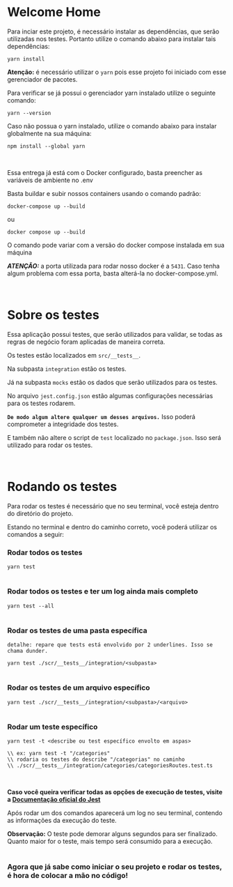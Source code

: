 # Welcome Home

Para inciar este projeto, é necessário instalar as dependências, que serão utilizadas nos testes. Portanto utilize o comando abaixo para instalar tais dependências:

````
yarn install
````


**Atenção:** é necessário utilizar o `yarn` pois esse projeto foi iniciado com esse gerenciador de pacotes.

Para verificar se já possui o gerenciador yarn instalado utilize o seguinte comando:

````
yarn --version
````

Caso não possua o yarn instalado, utilize o comando abaixo para instalar globalmente na sua máquina:

````
npm install --global yarn
````
<br>


Essa entrega já está com o Docker configurado, basta preencher as variáveis de ambiente no .env

Basta buildar e subir nossos containers usando o comando padrão:
````
docker-compose up --build
````

ou
````
docker compose up --build
````
O comando pode variar com a versão do docker compose instalada em sua máquina

***ATENÇÃO:*** a porta utilizada para rodar nosso docker é a `5431`.
Caso tenha algum problema com essa porta, basta alterá-la no docker-compose.yml.

<br>

# **Sobre os testes**

Essa aplicação possui testes, que serão utilizados para validar, se todas as regras de negócio foram aplicadas de maneira correta.

Os testes estão localizados em `src/__tests__`.

Na subpasta `integration` estão os testes.

Já na subpasta `mocks` estão os dados que serão utilizados para os testes.

No arquivo `jest.config.json` estão algumas configurações necessárias para os testes rodarem.

**`De modo algum altere qualquer um desses arquivos.`** Isso poderá comprometer a integridade dos testes.

E também não altere o script de `test` localizado no `package.json`. Isso será utilizado para rodar os testes.

<br>


# **Rodando os testes** 

Para rodar os testes é necessário que no seu terminal, você esteja dentro do diretório do projeto.

Estando no terminal e dentro do caminho correto, você poderá utilizar os comandos a seguir:

### Rodar todos os testes
````
yarn test
````
#
### Rodar todos os testes e ter um log ainda mais completo
````
yarn test --all
````
#

### Rodar os testes de uma pasta específica
`detalhe: repare que tests está envolvido por 2 underlines. Isso se chama dunder.`
````
yarn test ./scr/__tests__/integration/<subpasta>
````
#
### Rodar os testes de um arquivo específico
````
yarn test ./scr/__tests__/integration/<subpasta>/<arquivo>
````
#
### Rodar um teste específico
````
yarn test -t <describe ou test específico envolto em aspas>
````
````
\\ ex: yarn test -t "/categories"
\\ rodaria os testes do describe "/categorias" no caminho
\\ ./scr/__tests__/integration/categories/categoriesRoutes.test.ts
````

<br>


**Caso você queira verificar todas as opções de execução de testes, visite a [Documentação oficial do Jest](https://jestjs.io/docs/cli)**

Após rodar um dos comandos aparecerá um log no seu terminal, contendo as informações da execução do teste.

**Observação:** O teste pode demorar alguns segundos para ser finalizado. Quanto maior for o teste, mais tempo será consumido para a execução.

#



### Agora que já sabe como iniciar o seu projeto e rodar os testes, é hora de colocar a mão no código!

